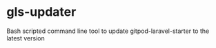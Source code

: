 # gls-updater
Bash scripted command line tool to update gitpod-laravel-starter to the latest version
